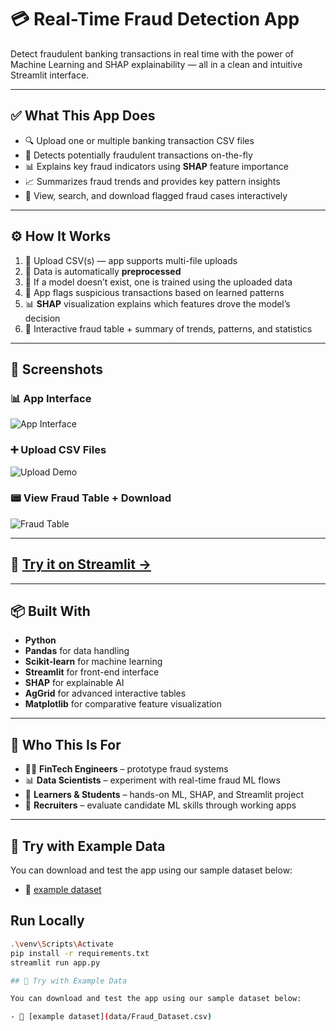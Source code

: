 # 💳 Real-Time Fraud Detection App

Detect fraudulent banking transactions in real time with the power of Machine Learning and SHAP explainability — all in a clean and intuitive Streamlit interface.

---

## ✅ What This App Does

- 🔍 Upload one or multiple banking transaction CSV files
- 🧠 Detects potentially fraudulent transactions on-the-fly
- 📊 Explains key fraud indicators using **SHAP** feature importance
- 📈 Summarizes fraud trends and provides key pattern insights
- 🧾 View, search, and download flagged fraud cases interactively

---

## ⚙️ How It Works

1. 📁 Upload CSV(s) — app supports multi-file uploads
2. 🔄 Data is automatically **preprocessed**
3. 🧠 If a model doesn’t exist, one is trained using the uploaded data
4. 🚨 App flags suspicious transactions based on learned patterns
5. 📊 **SHAP** visualization explains which features drove the model’s decision
6. 🧾 Interactive fraud table + summary of trends, patterns, and statistics

---

## 📸 Screenshots

### 📊 App Interface
![App Interface](assets/app_interface.png)

### ➕ Upload CSV Files
![Upload Demo](assets/upload_demo.png)

### 📟 View Fraud Table + Download
![Fraud Table](assets/fraud_table_demo.png)


---

## 🧪 [Try it on Streamlit →](https://detect-banking-fraud.streamlit.app/)

---

## 📦 Built With

- **Python**
- **Pandas** for data handling
- **Scikit-learn** for machine learning
- **Streamlit** for front-end interface
- **SHAP** for explainable AI
- **AgGrid** for advanced interactive tables
- **Matplotlib** for comparative feature visualization

---

## 🙋 Who This Is For

- 🧑‍💻 **FinTech Engineers** – prototype fraud systems
- 📊 **Data Scientists** – experiment with real-time fraud ML flows
- 🧠 **Learners & Students** – hands-on ML, SHAP, and Streamlit project
- 💼 **Recruiters** – evaluate candidate ML skills through working apps

---


## 🧪 Try with Example Data

You can download and test the app using our sample dataset below:

- 📄 [example dataset](data/Fraud_Dataset.csv)

## Run Locally

```bash
.\venv\Scripts\Activate
pip install -r requirements.txt
streamlit run app.py

## 🧪 Try with Example Data

You can download and test the app using our sample dataset below:

- 📄 [example dataset](data/Fraud_Dataset.csv)

